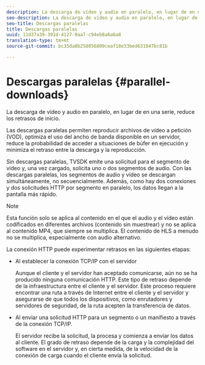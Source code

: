 ```yaml
---
description: La descarga de vídeo y audio en paralelo, en lugar de en una serie, reduce los retrasos de inicio.
seo-description: La descarga de vídeo y audio en paralelo, en lugar de en una serie, reduce los retrasos de inicio.
seo-title: Descargas paralelas
title: Descargas paralelas
uuid: 11d37a39-391d-4127-9aa7-c94eb8a6a6a8
translation-type: tm+mt
source-git-commit: bc35da8b258056809ceaf18e33bed631047bc81b

---
```



# Descargas paralelas {#parallel-downloads}

La descarga de vídeo y audio en paralelo, en lugar de en una serie, reduce los retrasos de inicio.

Las descargas paralelas permiten reproducir archivos de vídeo a petición (VOD), optimiza el uso del ancho de banda disponible en un servidor, reduce la probabilidad de acceder a situaciones de búfer en ejecución y minimiza el retraso entre la descarga y la reproducción.

<!-- 

Removed as part of "no DASH use cases" for 2.5.1, May 31st, 2017 release.
<p>Parallel downloads allows DASH video-on-demand (VOD) files to be played, optimizes the available bandwidth usage from a server, lowers the probability of getting into buffer under-run situations, and minimizes the delay between download and playback. </p>

 -->

Sin descargas paralelas, TVSDK emite una solicitud para el segmento de vídeo y, una vez cargado, solicita uno o dos segmentos de audio. Con las descargas paralelas, los segmentos de audio y vídeo se descargan simultáneamente, no secuencialmente. Además, como hay dos conexiones y dos solicitudes HTTP por segmento en paralelo, los datos llegan a la pantalla más rápido.

>[!NOTE]
>
>Esta función solo se aplica al contenido en el que el audio y el vídeo están codificados en diferentes archivos (contenido sin muestrear) y no se aplica al contenido MP4, que siempre se multiplica. El contenido de HLS a menudo no se multiplica, especialmente con audio alternativo.

<!-- 

See comment above (DASH use case removed).
<note type="restriction">
  This feature applies only to content where the audio and video are encoded into different files (unmuxed content) and does not apply to MP4 content, which is always muxed. Most DASH content is unmuxed, and HLS content is often unmuxed, especially with alternate audio. 
</note>

 -->

La conexión HTTP puede experimentar retrasos en las siguientes etapas:

* Al establecer la conexión TCP/IP con el servidor

   Aunque el cliente y el servidor han aceptado comunicarse, aún no se ha producido ninguna comunicación HTTP. Este tipo de retraso depende de la infraestructura entre el cliente y el servidor. Este proceso requiere encontrar una ruta a través de Internet entre el cliente y el servidor y asegurarse de que todos los dispositivos, como enrutadores y servidores de seguridad, de la ruta acepten la transferencia de datos.
* Al enviar una solicitud HTTP para un segmento o un manifiesto a través de la conexión TCP/IP.

   El servidor recibe la solicitud, la procesa y comienza a enviar los datos al cliente. El grado de retraso depende de la carga y la complejidad del software en el servidor y, en cierta medida, de la velocidad de la conexión de carga cuando el cliente envía la solicitud.
